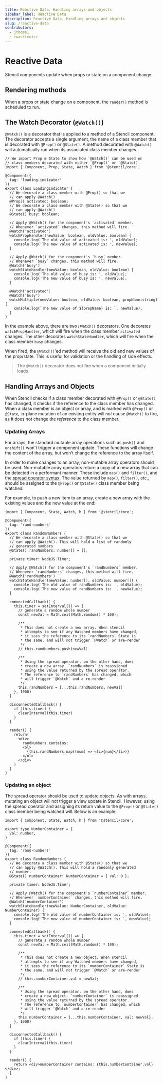 ```yaml
---
title: Reactive Data, Handling arrays and objects
sidebar_label: Reactive Data
description: Reactive Data, Handling arrays and objects
slug: /reactive-data
contributors:
  - jthoms1
  - rwaskiewicz
---
```


# Reactive Data

Stencil components update when props or state on a component change.

## Rendering methods

When a props or state change on a component, the [`render()` method](templating-jsx) is scheduled to run.

## The Watch Decorator (`@Watch()`)

`@Watch()` is a decorator that is applied to a method of a Stencil component.
The decorator accepts a single argument, the name of a class member that is decorated with `@Prop()` or `@State()`.
A method decorated with `@Watch()` will automatically run when its associated class member changes.

```tsx
// We import Prop & State to show how `@Watch()` can be used on
// class members decorated with either `@Prop()` or `@State()`
import { Component, Prop, State, Watch } from '@stencil/core';

@Component({
  tag: 'loading-indicator' 
})
export class LoadingIndicator {
  // We decorate a class member with @Prop() so that we
  // can apply @Watch()
  @Prop() activated: boolean;
  // We decorate a class member with @State() so that we
  // can apply @Watch()
  @State() busy: boolean;

  // Apply @Watch() for the component's `activated` member.
  // Whenever `activated` changes, this method will fire.
  @Watch('activated')
  watchPropHandler(newValue: boolean, oldValue: boolean) {
    console.log('The old value of activated is: ', oldValue);
    console.log('The new value of activated is: ', newValue);
  }

  // Apply @Watch() for the component's `busy` member.
  // Whenever `busy` changes, this method will fire.
  @Watch('busy')
  watchStateHandler(newValue: boolean, oldValue: boolean) {
    console.log('The old value of busy is: ', oldValue);
    console.log('The new value of busy is: ', newValue);
  }
  
  @Watch('activated')
  @Watch('busy')
  watchMultiple(newValue: boolean, oldValue: boolean, propName:string) {
    console.log(`The new value of ${propName} is: `, newValue);
  }
}
```
In the example above, there are two `@Watch()` decorators.
One decorates `watchPropHandler`, which will fire when the class member `activated` changes.
The other decorates `watchStateHandler`, which will fire when the class member `busy` changes.

When fired, the `@Watch()`'ed method will receive the old and new values of the prop/state.
This is useful for validation or the handling of side effects.

> The `@Watch()` decorator does not fire when a component initially loads.

## Handling Arrays and Objects

When Stencil checks if a class member decorated with `@Prop()` or `@State()` has changed, it checks if the reference to the class member has changed.
When a class member is an object or array, and is marked with `@Prop()` or `@State`, in-place mutation of an existing entity will _not_ cause `@Watch()` to fire, as it does not change the _reference_ to the class member.

### Updating Arrays

For arrays, the standard mutable array operations such as `push()` and `unshift()` won't trigger a component update.
These functions will change the content of the array, but won't change the reference to the array itself.

In order to make changes to an array, non-mutable array operators should be used.
Non-mutable array operators return a copy of a new array that can be detected in a performant manner.
These include `map()` and `filter()`, and the [spread operator syntax](https://developer.mozilla.org/en-US/docs/Web/JavaScript/Reference/Operators/Spread_operator).
The value returned by `map()`, `filter()`, etc., should be assigned to the `@Prop()` or `@State()` class member being watched.

For example, to push a new item to an array, create a new array with the existing values and the new value at the end:

```tsx
import { Component, State, Watch, h } from '@stencil/core';

@Component({
  tag: 'rand-numbers'
})
export class RandomNumbers {
  // We decorate a class member with @State() so that we
  // can apply @Watch(). This will hold a list of randomly
  // generated numbers
  @State() randNumbers: number[] = [];

  private timer: NodeJS.Timer;

  // Apply @Watch() for the component's `randNumbers` member.
  // Whenever `randNumbers` changes, this method will fire.
  @Watch('randNumbers')
  watchStateHandler(newValue: number[], oldValue: number[]) {
    console.log('The old value of randNumbers is: ', oldValue);
    console.log('The new value of randNumbers is: ', newValue);
  }

  connectedCallback() {
    this.timer = setInterval(() => {
      // generate a random whole number
      const newVal = Math.ceil(Math.random() * 100);

      /**
       * This does not create a new array. When stencil
       * attempts to see if any Watched members have changed,
       * it sees the reference to its `randNumbers` State is
       * the same, and will not trigger `@Watch` or are-render
       */
      // this.randNumbers.push(newVal)

      /**
       * Using the spread operator, on the other hand, does
       * create a new array. `randNumbers` is reassigned
       * using the value returned by the spread operator.
       * The reference to `randNumbers` has changed, which
       * will trigger `@Watch` and a re-render
       */
      this.randNumbers = [...this.randNumbers, newVal]
    }, 1000)
  }

  disconnectedCallback() {
    if (this.timer) {
      clearInterval(this.timer)
    }
  }

  render() {
    return(
      <div>
        randNumbers contains:
        <ol>
          {this.randNumbers.map((num) => <li>{num}</li>)}
        </ol>
      </div>
    )
  }
}
```

### Updating an object

The spread operator should be used to update objects.
As with arrays, mutating an object will not trigger a view update in Stencil.
However, using the spread operator and assigning its return value to the `@Prop()` or `@State()` class member being watched will.
Below is an example:

```tsx
import { Component, State, Watch, h } from '@stencil/core';

export type NumberContainer = {
  val: number,
}

@Component({
  tag: 'rand-numbers'
})
export class RandomNumbers {
  // We decorate a class member with @State() so that we
  // can apply @Watch(). This will hold a randomly generated
  // number.
  @State() numberContainer: NumberContainer = { val: 0 };

  private timer: NodeJS.Timer;

  // Apply @Watch() for the component's `numberContainer` member.
  // Whenever `numberContainer` changes, this method will fire.
  @Watch('numberContainer')
  watchStateHandler(newValue: NumberContainer, oldValue: NumberContainer) {
    console.log('The old value of numberContainer is: ', oldValue);
    console.log('The new value of numberContainer is: ', newValue);
  }

  connectedCallback() {
    this.timer = setInterval(() => {
      // generate a random whole number
      const newVal = Math.ceil(Math.random() * 100);

      /**
       * This does not create a new object. When stencil
       * attempts to see if any Watched members have changed,
       * it sees the reference to its `numberContainer` State is
       * the same, and will not trigger `@Watch` or are-render
       */
      // this.numberContainer.val = newVal;

      /**
       * Using the spread operator, on the other hand, does
       * create a new object. `numberContainer` is reassigned
       * using the value returned by the spread operator.
       * The reference to `numberContainer` has changed, which
       * will trigger `@Watch` and a re-render
       */
      this.numberContainer = {...this.numberContainer, val: newVal};
    }, 1000)
  }

  disconnectedCallback() {
    if (this.timer) {
      clearInterval(this.timer)
    }
  }

  render() {
    return <div>numberContainer contains: {this.numberContainer.val}</div>;
  }
}
```
